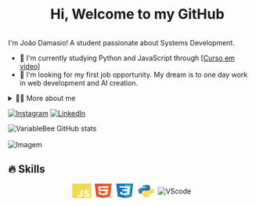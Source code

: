 <!--título-->
<div id="user-content-toc">
  <ul align="center">
    <summary><h1 style="display: inline-block">Hi, Welcome to my GitHub</h1></summary>
</div>

<!-- Presentation -->
<p>
 I'm João Damasio! A student passionate about Systems Development.

 - 🌱 I'm currently studying Python and JavaScript through [[Curso em video](https://www.cursoemvideo.com)]
- 🔭 I'm looking for my first job opportunity. My dream is to one day work in web development and AI creation.
</p>

<!-- Dropdown -->
<details>
  <summary>👨‍💻 More about me</summary>

 - 💬 I'm 18 years old and currently live in Brazil. I have intermediate English skills and experience with HTML5, CSS3, JavaScript, and Python. I'm constantly learning, thrive in technology, and have strong leadership skills.

- ⚡ I like to play sports, like bodybuilding, soccer, skateboarding... I enjoy watching movies, series and playing games in my free time, but I'm also getting into the habit of reading.\o/
</details>

<!-- Links -->

[![Instagram](https://img.shields.io/badge/Instagram-E4405F?style=for-the-badge&logo=instagram&logoColor=white)](https://www.instagram.com/_jdamasio/)
[![LinkedIn](https://img.shields.io/badge/LinkedIn-0077B5?style=for-the-badge&logo=linkedin&logoColor=white)](https://www.linkedin.com/in/joao-damasio-2439b537a)


<!-- GithubStats -->
![VariableBee GitHub stats](https://github-readme-stats.vercel.app/api?username=joaodamasio22&show_icons=true&theme=gotham)

<!-- GIF -->
<p align="left">
  <img align="center" src="https://github.com/VariableBee/VariableBee/assets/77739311/4e9f41af-6b57-49a7-b15a-74322e96b4d7" alt="Imagem">
</p>

## 🔥 Skills
<!-- Skills: Programming Languages -->
  <div align="center" style="flex-basis: 48%;">
    <img align="center" alt="Js" height="30" width="40" src="https://raw.githubusercontent.com/devicons/devicon/master/icons/javascript/javascript-plain.svg">
    <img align="center" alt="HTML" height="30" width="40" src="https://raw.githubusercontent.com/devicons/devicon/master/icons/html5/html5-original.svg">
    <img align="center" alt="CSS" height="30" width="40" src="https://raw.githubusercontent.com/devicons/devicon/master/icons/css3/css3-original.svg">
    <img align="center" alt="Python" height="30" width="40" src="https://raw.githubusercontent.com/devicons/devicon/master/icons/python/python-original.svg">
    <img align="center" alt="VScode" height="30" width="40" src="https://cdn.jsdelivr.net/gh/devicons/devicon/icons/vscode/vscode-original.svg">

  </div>
  

